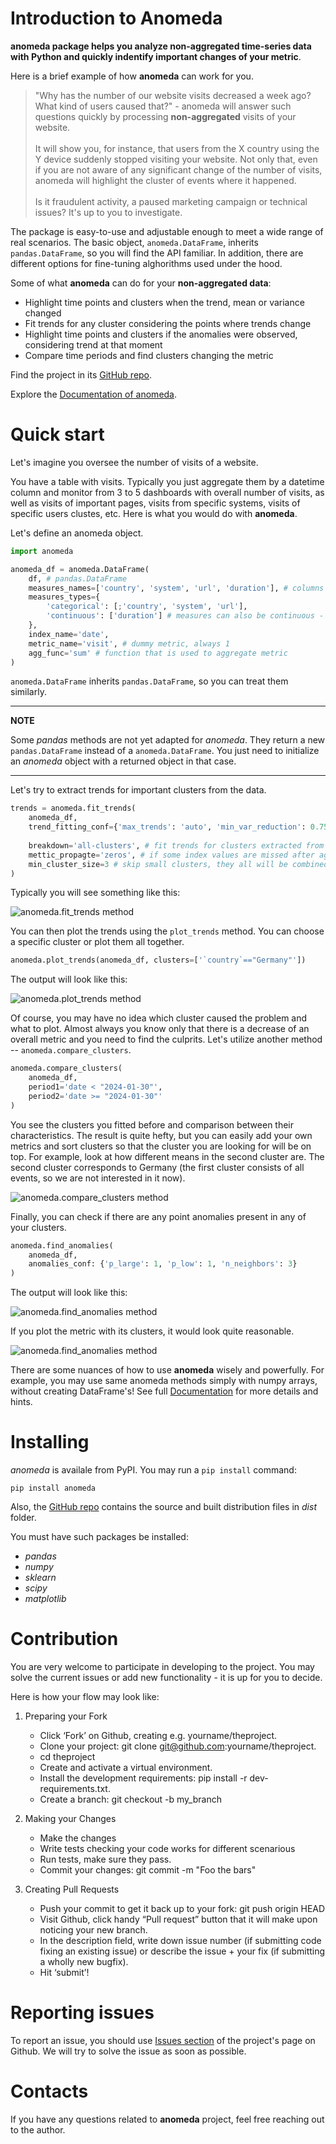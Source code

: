 # Introduction to Anomeda

**anomeda package helps you analyze non-aggregated time-series data with Python and quickly indentify important changes of your metric**.

Here is a brief example of how **anomeda** can work for you.

> "Why has the number of our website visits decreased a week ago? What kind of users caused that?" - anomeda will answer such questions quickly by processing **non-aggregated** visits of your website. <br><br>
> It will show you, for instance, that users from the X country using the Y device suddenly stopped visiting your website. Not only that, even if you are not aware of any significant change of the number of visits, anomeda will highlight the cluster of events where it happened. <br><br>
> Is it fraudulent activity, a paused marketing campaign or technical issues? It's up to you to investigate.

The package is easy-to-use and adjustable enough to meet a wide range of real scenarios. The basic object, `anomeda.DataFrame`, inherits `pandas.DataFrame`, so you will find the API familiar. In addition, there are different options for fine-tuning alghorithms used under the hood.

Some of what **anomeda** can do for your **non-aggregated data**:

- Highlight time points and clusters when the trend, mean or variance changed
- Fit trends for any cluster considering the points where trends change
- Highlight time points and clusters if the anomalies were observed, considering trend at that moment
- Compare time periods and find clusters changing the metric

Find the project in its [GitHub repo](https://github.com/AntonSarr/anomeda).

Explore the [Documentation of anomeda](https://anomeda.readthedocs.io/en/latest/).

# Quick start

Let's imagine you oversee the number of visits of a website.

You have a table with visits. Typically you just aggregate them by a datetime column and monitor from 3 to 5 dashboards with overall number of visits, as well as visits of important pages, visits from specific systems, visits of specific users clustes, etc. Here is what you would do with **anomeda**.

Let's define an anomeda object.

```python
import anomeda

anomeda_df = anomeda.DataFrame(
    df, # pandas.DataFrame
    measures_names=['country', 'system', 'url', 'duration'], # columns represending measures or characteristics of your events
    measures_types={
        'categorical': [;'country', 'system', 'url'], 
        'continuous': ['duration'] # measures can also be continuous -  anomeda will take care of clustering them properly 
    },
    index_name='date',
    metric_name='visit', # dummy metric, always 1
    agg_func='sum' # function that is used to aggregate metric
)
```

`anomeda.DataFrame` inherits `pandas.DataFrame`, so you can treat them similarly. 

---
**NOTE**

Some *pandas* methods are not yet adapted for *anomeda*. They return a new `pandas.DataFrame` instead of a `anomeda.DataFrame`. You just need to initialize an *anomeda* object with a returned object in that case. 

---

Let's try to extract trends for important clusters from the data.

```python
trends = anomeda.fit_trends(
    anomeda_df,
    trend_fitting_conf={'max_trends': 'auto', 'min_var_reduction': 0.75}, # set the number of trends automatically,
                                                                          # try to reduce error variance compared to error of estimating values by 1-line trend by 75%
    breakdown='all-clusters', # fit trends for clusters extracted from all possible sets of measures
    mettic_propagte='zeros', # if some index values are missed after aggregation for a cluster, fill them with zeros
    min_cluster_size=3 # skip small clusters, they all will be combined into 'skipped' cluster
)
```

Typically you will see something like this:

![anomeda.fit_trends method](docs/img/anomeda_fit_trends_1.png "anomeda.fit_trends method")

You can then plot the trends using the `plot_trends` method. You can choose a specific cluster or plot them all together.

```python
anomeda.plot_trends(anomeda_df, clusters=['`country`=="Germany"'])
```

The output will look like this:

![anomeda.plot_trends method](docs/img/anomeda_plot_trends_1.png "anomeda.plot_trends method")

Of course, you may have no idea which cluster caused the problem and what to plot. Almost always you know only that there is a decrease of an overall metric and you need to find the culprits. Let's utilize another method -- `anomeda.compare_clusters`.

```python
anomeda.compare_clusters(
    anomeda_df,
    period1='date < "2024-01-30"',
    period2='date >= "2024-01-30"'
)
```

You see the clusters you fitted before and comparison between their characteristics. The result is quite hefty, but you can easily add your own metrics and sort clusters so that the cluster you are looking for will be on top. For example, look at how different means in the second cluster are. The second cluster corresponds to Germany (the first cluster consists of all events, so we are not interested in it now).

![anomeda.compare_clusters method](img/anomeda_compare_clusters_1.png "anomeda.compare_clusters method")

Finally, you can check if there are any point anomalies present in any of your clusters.

```python
anomeda.find_anomalies(
    anomeda_df, 
    anomalies_conf: {'p_large': 1, 'p_low': 1, 'n_neighbors': 3}
)
```

The output will look like this:

![anomeda.find_anomalies method](docs/img/anomeda_anomalies_2.png "anomeda.find_anomalies method")

If you plot the metric with its clusters, it would look quite reasonable.

![anomeda.find_anomalies method](docs/img/anomeda_anomalies_1.png "anomeda.find_anomalies method")

There are some nuances of how to use **anomeda** wisely and powerfully. For example, you may use same anomeda methods simply with numpy arrays, without creating DataFrame's! See full [Documentation](https://anomeda.readthedocs.io/en/latest/) for more details and hints.

# Installing

*anomeda* is availale from PyPI. You may run a `pip install` command:

`pip install anomeda`

Also, the [GitHub repo](https://github.com/AntonSarr/anomeda) contains the source and built distribution files in *dist* folder.

You must have such packages be installed:

- *pandas* 
- *numpy*
- *sklearn*
- *scipy*
- *matplotlib* 

# Contribution

You are very welcome to participate in developing to the project. You may solve the current issues or add new functionality - it is up for you to decide.

Here is how your flow may look like:

1. Preparing your Fork
    - Click ‘Fork’ on Github, creating e.g. yourname/theproject.
    - Clone your project: git clone git@github.com:yourname/theproject.
    - cd theproject
    - Create and activate a virtual environment.
    - Install the development requirements: pip install -r dev-requirements.txt.
    - Create a branch: git checkout -b my_branch

2. Making your Changes
    - Make the changes
    - Write tests checking your code works for different scenarious
    - Run tests, make sure they pass.
    - Commit your changes: git commit -m "Foo the bars"

3. Creating Pull Requests
    - Push your commit to get it back up to your fork: git push origin HEAD
    - Visit Github, click handy “Pull request” button that it will make upon noticing your new branch.
    - In the description field, write down issue number (if submitting code fixing an existing issue) or describe the issue + your fix (if submitting a wholly new bugfix).
    - Hit ‘submit’!

# Reporting issues

To report an issue, you should use [Issues section](https://github.com/AntonSarr/anomeda/issues) of the project's page on Github. We will try to solve the issue as soon as possible.

# Contacts

If you have any questions related to **anomeda** project, feel free reaching out to the author.
